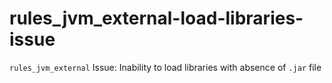 # rules_jvm_external-load-libraries-issue
`rules_jvm_external` Issue: Inability to load libraries with absence of `.jar` file
